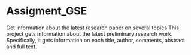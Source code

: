 # Assigment_GSE
Get information about the latest research paper on several topics
This project gets information about the latest preliminary research work. 
Specifically, it gets information on each title, author, comments, abstract and full text.
